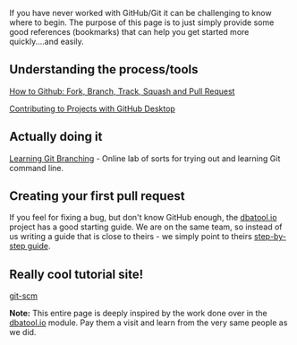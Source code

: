 If you have never worked with GitHub/Git it can be challenging to know where to begin. The purpose of this page is to just simply provide some good references (bookmarks) that can help you get started more quickly....and easily.

## Understanding the process/tools
[How to Github: Fork, Branch, Track, Squash and Pull Request](https://gun.io/blog/how-to-github-fork-branch-and-pull-request/)

[Contributing to Projects with GitHub Desktop](https://help.github.com/desktop/guides/contributing/)

## Actually doing it
[Learning Git Branching](http://learngitbranching.js.org/) - Online lab of sorts for trying out and learning Git command line.

## Creating your first pull request
If you feel for fixing a bug, but don't know GitHub enough, the [dbatool.io](https://github.com/sqlcollaborative/dbatools) project has a good starting guide. We are on the same team, so instead of us writing a guide that is close to theirs - we simply point to theirs [step-by-step guide](https://dbatools.io/firstpull).

## Really cool tutorial site!
[git-scm](https://git-scm.com/)

**Note:** This entire page is deeply inspired by the work done over in the [dbatool.io](https://github.com/sqlcollaborative/dbatools) module. Pay them a visit and learn from the very same people as we did.